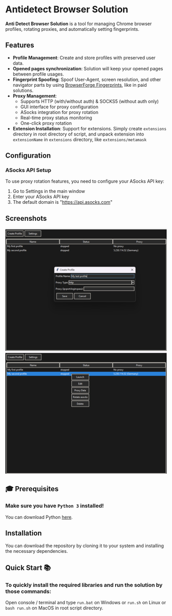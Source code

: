 # Antidetect Browser Solution 

**Anti Detect Browser Solution** is a tool for managing Chrome browser profiles, rotating proxies, and automatically setting fingerprints.

## Features

- **Profile Management**: Create and store profiles with preserved user data.
- **Opened pages synchronization**: Solution will keep your opened pages between profile usages.
- **Fingerprint Spoofing**: Spoof User-Agent, screen resolution, and other navigator parts by using [BrowserForge Fingerprints](https://github.com/BrowserForge/BrowserForge), like in paid solutions.
- **Proxy Management**:
  - Supports HTTP (with/without auth) & SOCKS5 (without auth only)
  - GUI interface for proxy configuration
  - ASocks integration for proxy rotation
  - Real-time proxy status monitoring
  - One-click proxy rotation
- **Extension Installation**: Support for extensions. Simply create `extensions` directory in root directory of script, and unpack extension into `extensionName` in `extensions` directory, like `extensions/metamask`

## Configuration

### ASocks API Setup
To use proxy rotation features, you need to configure your ASocks API key:
1. Go to Settings in the main window
2. Enter your ASocks API key
3. The default domain is "https://api.asocks.com"

## Screenshots

![Profile Creation](example/image.png)
![Management](example/image2.png)

## 🎓 Prerequisites

### Make sure you have `Python 3` installed!  

You can download Python [here](https://www.python.org/downloads/).

## Installation

You can download the repository by cloning it to your system and installing the necessary dependencies.

## Quick Start 📚
### To quickly install the required libraries and run the solution by those commands:

Open console / terminal and type `run.bat` on Windows or `run.sh` on Linux or `bash run.sh` on MacOS in root script directory.